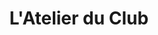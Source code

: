 ---
title: "L'Atelier du Club"
url: /vezin-le-coquet/latelier-du-club/
shop: décoration intérieure
---